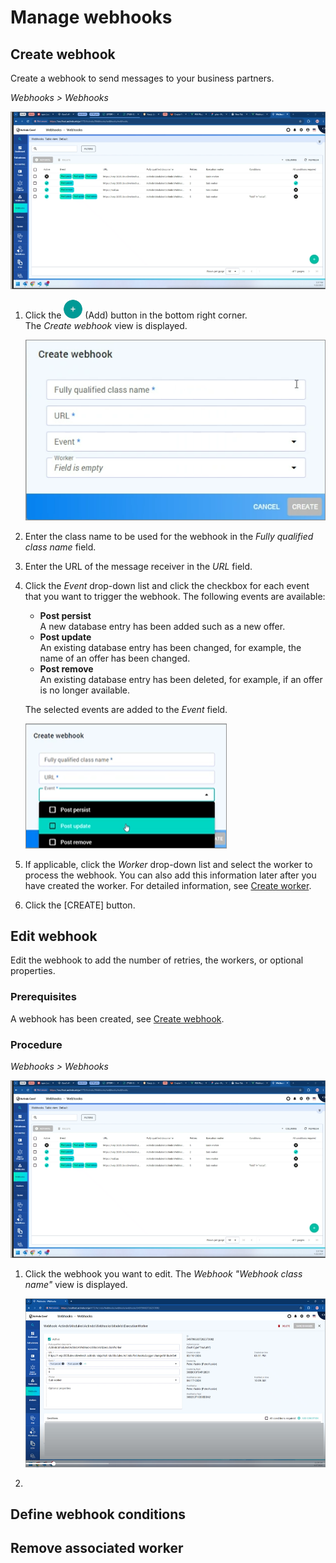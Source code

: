 # Manage webhooks


## Create webhook

Create a webhook to send messages to your business partners.

*Webhooks > Webhooks*

![Webhooks](../../Assets/Screenshots/Webhooks/Webhooks/Webhooks.png "[Webhooks]")

1. Click the ![Add](../../Assets/Icons/Plus01.png "[Add]") (Add) button in the bottom right corner.    
    The *Create webhook* view is displayed.

    ![Create webhook](../../Assets/Screenshots/Webhooks/Webhooks/CreateWebhook.png "[Create webhook]")

2. Enter the class name to be used for the webhook in the *Fully qualified class name* field.
<!--- Wo kriege ich den her? Beschreiben, wie man da dran kommt.-->
3. Enter the URL of the message receiver in the *URL* field.

4. Click the *Event* drop-down list and click the checkbox for each event that you want to trigger the webhook. The following events are available:

    - **Post persist**   
        A new database entry has been added such as a new offer.      
    - **Post update**   
        An existing database entry has been changed, for example, the name of an offer has been changed.   
    - **Post remove**   
        An existing database entry has been deleted, for example, if an offer is no longer available.

    The selected events are added to the *Event* field.

    ![Select event](../../Assets/Screenshots/Webhooks/Webhooks/SelectEvent.png "[Select event]")

5. If applicable, click the *Worker* drop-down list and select the worker to process the webhook. You can also add this information later after you have created the worker. For detailed information, see [Create worker](./03_ManageWorkers.md#create-worker).
   
6. Click the [CREATE] button.   
    <!---Ergänzen, wenn UI da. Was passiert dann?-->


## Edit webhook

Edit the webhook to add the number of retries, the workers, or optional properties.

### Prerequisites

A webhook has been created, see [Create webhook](#create-webhook).

### Procedure

*Webhooks > Webhooks*

![Webhooks](../../Assets/Screenshots/Webhooks/Webhooks/Webhooks.png "[Webhooks]")

1. Click the webhook you want to edit.
    The *Webhook "Webhook class name"* view is displayed.

    ![Edit webhook](../../Assets/Screenshots/Webhooks/Webhooks/EditWebhook.png "[Edit webhook]")

2. 


## Define webhook conditions




## Remove associated worker